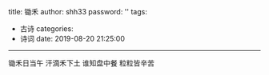 title: 锄禾
author: shh33
password: ''
tags:
  - 古诗
categories:
  - 诗词
date: 2019-08-20 21:25:00
---
锄禾日当午
汗滴禾下土
谁知盘中餐
粒粒皆辛苦